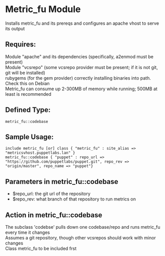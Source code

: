 Metric_fu Module
===
  Installs metric_fu and its prereqs and configures an apache vhost to serve its output
  
Requires:
---
   Module "apache" and its dependencies (specifically, a2enmod must be present)  
   Module "vcsrepo" (some vcsrepo provider must be present; if it is not git, git will be installed)  
   rubygems (for the gem provider) correctly installing binaries into path. Check this on Debian  
   Metric_fu can consume up 2-300MB of memory while running; 500MB at least is recommended  

Defined Type:
---
	metric_fu::codebase

Sample Usage:
---
	include metric_fu [or] class { "metric_fu" : site_alias => "metricsvhost.puppetlabs.lan" }  
	metric_fu::codebase { "puppet" : repo_url => "https://github.com/puppetlabs/puppet.git", repo_rev => "origin/master", repo_name => "puppet"}

Parameters in metric_fu::codebase 
---
-  $repo_url: the git url of the repository  
-  $repo_rev: what branch of that repository to run metrics on  

Action in metric_fu::codebase
---
   The subclass 'codebse' pulls down one codebase/repo and runs metric_fu every time it changes  
   Assumes a git repository, though other vcsrepos should work with minor changes  
   Class metric_fu to be included frst  


